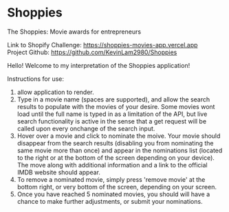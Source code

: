 # Shoppies
The Shoppies: Movie awards for entrepreneurs

Link to Shopify Challenge: https://shoppies-movies-app.vercel.app  
Project Github: https://github.com/KevinLam2980/Shoppies

Hello! Welcome to my interpretation of the Shoppies application!

Instructions for use: 
1) allow application to render.
2) Type in a movie name (spaces are supported), and allow the search results to populate with the movies of your desire. Some movies wont load until the full name is typed in as a limitation of the API, but live search functionality is active in the sense that a get request will be called upon every onchange of the search input. 
3) Hover over a movie and click to nominate the moive. Your movie should disappear from the search results (disabling you from nominating the same movie more than once) and appear in the nominations list (located to the right or at the bottom of the screen depending on your device). The move along with additional information and a link to the official IMDB website should appear. 
4) To remove a nominated movie, simply press 'remove movie' at the bottom right, or very bottom of the screen, depending on your screen.
5) Once you have reached 5 nominated movies, you should will have a chance to make further adjustments, or submit your nominations.

